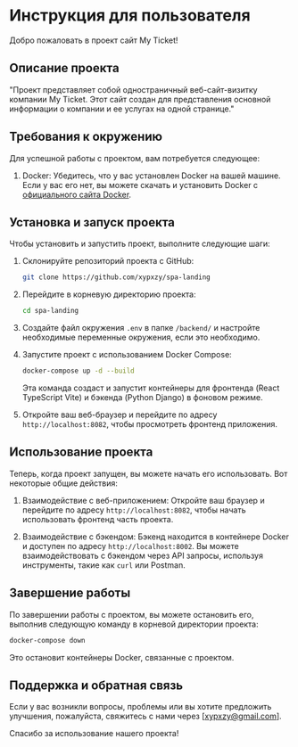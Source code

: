 # Инструкция для пользователя

Добро пожаловать в проект сайт My Ticket!

## Описание проекта

"Проект представляет собой одностраничный веб-сайт-визитку компании My Ticket. Этот сайт создан для представления основной информации о компании и ее услугах на одной странице."

## Требования к окружению

Для успешной работы с проектом, вам потребуется следующее:

1. Docker: Убедитесь, что у вас установлен Docker на вашей машине. Если у вас его нет, вы можете скачать и установить Docker с [официального сайта Docker](https://www.docker.com/get-started).

## Установка и запуск проекта

Чтобы установить и запустить проект, выполните следующие шаги:

1. Склонируйте репозиторий проекта с GitHub:

   ```bash
   git clone https://github.com/xypxzy/spa-landing
   ```

2. Перейдите в корневую директорию проекта:

   ```bash
   cd spa-landing
   ```

3. Создайте файл окружения `.env` в папке `/backend/` и настройте необходимые переменные окружения, если это необходимо.

4. Запустите проект с использованием Docker Compose:

   ```bash
   docker-compose up -d --build
   ```

   Эта команда создаст и запустит контейнеры для фронтенда (React TypeScript Vite) и бэкенда (Python Django) в фоновом режиме.

5. Откройте ваш веб-браузер и перейдите по адресу `http://localhost:8082`, чтобы просмотреть фронтенд приложения.

## Использование проекта

Теперь, когда проект запущен, вы можете начать его использовать. Вот некоторые общие действия:

1. Взаимодействие с веб-приложением: Откройте ваш браузер и перейдите по адресу `http://localhost:8082`, чтобы начать использовать фронтенд часть проекта.

2. Взаимодействие с бэкендом: Бэкенд находится в контейнере Docker и доступен по адресу `http://localhost:8002`. Вы можете взаимодействовать с бэкендом через API запросы, используя инструменты, такие как `curl` или Postman.

## Завершение работы

По завершении работы с проектом, вы можете остановить его, выполнив следующую команду в корневой директории проекта:

```bash
docker-compose down
```

Это остановит контейнеры Docker, связанные с проектом.

## Поддержка и обратная связь

Если у вас возникли вопросы, проблемы или вы хотите предложить улучшения, пожалуйста, свяжитесь с нами через [xypxzy@gmail.com].

Спасибо за использование нашего проекта!
